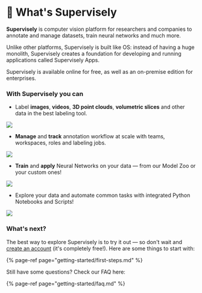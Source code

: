 # 🤖 What's Supervisely

**Supervisely** is computer vision platform for researchers and companies to annotate and manage datasets, train neural networks and much more.

Unlike other platforms, Supervisely is built like OS: instead of having a huge monolith, Supervisely creates a foundation for developing and running applications called Supervisely Apps.

Supervisely is available online for free, as well as an on-premise edition for enterprises.

### With Supervisely you can


* Label **images**, **videos**, **3D point clouds**, **volumetric slices** and other data in the best labeling tool.

![](assets/labeling-ui.jpg)

* **Manage** and **track** annotation workflow at scale with teams, workspaces, roles and labeling jobs.

![](assets/jobs-ui.jpg)

* **Train** and **apply** Neural Networks on your data — from our Model Zoo or your custom ones!

![](assets/neural-networks-ui.jpg)

* Explore your data and automate common tasks with integrated Python Notebooks and Scripts!

![](assets/notebooks-ui.jpg)

### What's next?

The best way to explore Supervisely is to try it out — so don't wait and [create an account](https://app.supervisely.com/signup) \(it's completely free!\). Here are some things to start with:

{% page-ref page="getting-started/first-steps.md" %}

Still have some questions? Check our FAQ here:

{% page-ref page="getting-started/faq.md" %}
